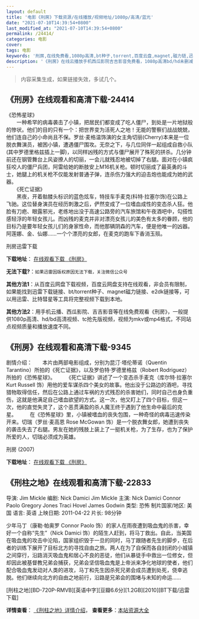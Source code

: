 ```yaml
---
layout: default
title: '电影《刑房》下载资源/在线播放/视频地址/1080p/高清/蓝光'
date: "2021-07-10T14:39:54+0800"
last_modified_at: "2021-07-10T14:39:54+0800"
permalink: /24414/
categories: 电影
cover:
tags: 电影
keywords: '刑房,在线免费看,1080p高清,bt种子,torrent,百度云盘,magnet,磁力链,迅雷下载资源'
description: '《刑房》在线云播放手机西瓜影院吉吉影音免费看，1080p高清bd/hd未删减完整版和tc抢先枪版，mkv/mp4格式，附带bt/torrent种子、magnet/磁力链、百度云盘、网盘资源迅雷下载链接'
---
```


>内容采集生成，如果链接失效，多试几个。


## 《刑房》在线观看和高清下载-24414

《恐怖星球》<br />　　一种希罕的病毒袭击了小镇，把居民们都变成了吃人僵尸，到处是一片地狱般的惨状。他们的目的只有一个：把世界变为活死人之地！无能的警察们战战兢兢，他们连自己的小命尚且不保。罗丝&middot;麦格温饰演的女主角切丽(Cherry)本来是一位脱衣舞演员，被困小镇，遭遇僵尸围攻。无奈之下，与几位同伴一起组成自救小队(其中罗德里格兹插上一脚)，以同样凶残的方式与僵尸展开了殊死的拼杀。几分钟前还在钢管舞台上风姿撩人的切丽，一会儿就残忍地被切掉了右腿。面对在小镇疯狂咬人的僵尸兵团，阿雷给她的断肢安上M16机关枪。顿时切丽成了最英勇的斗士，她腿上的机关枪不仅能发射普通子弹，连杀伤力强大的迫击炮也能成为她的武器。<br />　　《死亡证据》<br />　　黑夜，开着骷髅头标识的蓝色炫车，特技车手麦克(科特·拉塞尔饰)在公路上飞驰。这位替身演员在经历刺激之后，俨然变成了一位嗜血成性的变态杀人狂。他脸有刀疤、眼露邪光，老练地出没于高速公路旁的汽车旅馆和午夜酒吧中，勾搭性感轻浮的年轻女孩儿。而凶残的麦克并非对漂亮女孩儿的美色有太多的眷顾，他的目标乃是要年轻女孩儿们的身家性命，而他那辆阴森的汽车，便是他唯一的凶器。阿莲娜、金、仙娜&hellip;…一个个漂亮的女郎，在麦克的跑车下香消玉殒。


刑房迅雷下载

**下载地址**： [在线观看下载 《刑房》](https://www.993dy.com//vod-detail-id-18095.html) 


**无法下载?**：`如果迅雷因版权原因无法下载，关注微信公众号 `

**其他方法1**：从百度云网盘下载视频，百度云网盘支持在线观看，非会员有限制，如果能找到迅雷下载链接、bt/torrent种子、magnet磁力链接、e2dk链接等，可以用迅雷、比特彗星等工具将完整视频下载到本地。

**其他方法2**：用手机云播、西瓜影院、吉吉影音等在线免费观看《刑房》，一般提供1080p高清、hd/bd高清视频、tc抢先版视频，视频为mkv或mp4格式，不同站点视频质量和播放速度不同。


## 《刑房》在线观看和高清下载-9345

剧情介绍：　　本片由两部电影组成，分别为昆汀·塔伦蒂诺（Quentin Tarantino）所拍的《死亡证据》，以及罗伯特·罗德里格兹（Robert Rodriguez）所拍的《恐怖星球》。  　　《死亡证据》讲述了一个变态杀手麦克（库尔特·拉塞尔 Kurt Russell 饰）用他的爱车谋杀四个美女的故事。他出没于公路边的酒吧，寻找猎物取得信任，然后在公路上通过车祸的方式残忍的杀害她们，同时自己也身负重伤，这就是他满足自己嗜血欲望的方式。这一次，他又盯上了四个目标，但这一次，他的直觉失灵了，这个恶贯满盈的杀人魔王终于遇到了他生命中最后的克星。  　　在《恐怖星球》里，小镇被嗜血的丧失包围，一种奇怪的病毒迅速传染开来。切瑞（罗丝·麦高恩 Rose McGowan 饰）是一个脱衣舞女郎，她遭到丧失的袭击失去了右腿。男友在她的残肢上装上了一挺机关枪，为了生存，也为了保护所爱的人，切瑞必须成为英雄。


刑房 (2007)

**下载地址**： [在线观看下载 《刑房》](https://www.btbtdy.me/btdy/dy9596.html) 


## 《刑柱之地》在线观看和高清下载-22833

导演: Jim Mickle 编剧: Nick Damici Jim Mickle 主演: Nick Damici Connor Paolo Gregory Jones Traci Hovel James Godwin 类型: 恐怖 制片国家/地区: 美国 语言: 英语 上映日期: 2011-04-22 片长: 98分钟

少年马丁（康勒·帕奥罗 Connor Paolo 饰）的家人在雨夜遭到吸血鬼的杀害，幸好一个自称“先生”（Nick Damici 饰）的陌生人赶到，将马丁救出。自此，当美国在吸血鬼的攻击中沦陷，国家组织毁于一旦的同时，马丁跟随者先生的脚步，在后者的训练下展开了目标北方的寻找自由之旅。两人在为了自保而各自封闭的小城镇之间穿行，沿路消灭吸血鬼和居心不良的恶徒，他们从暴徒手中救出一位修女，但却因此被基督教兄弟会捕获，兄弟会坚信吸血鬼是上帝派来净化地球的使者，他们配合吸血鬼发动对人类的进攻，马丁和先生因杀死兄弟会成员遭到处死，侥幸逃脱。他们继续向北方的自由之地前行，沿路是兄弟会的围堵与未知的命运……


[刑柱之地][BD-720P-RMVB][英语中字][豆瓣6.6分][1.2GB][2010][BT下载/迅雷下载]

**详情查看**： [《刑柱之地》详情介绍](/movie/22833/)， **查看更多**：[本站资源大全](/movie/t/all/)

